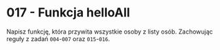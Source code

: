 # 017 - Funkcja helloAll

Napisz funkcję, która przywita wszystkie osoby z listy osób. Zachowując reguły z zadań `004`-`007`
oraz `015`-`016`.
